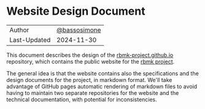 # Website Design Document

|              |                                                |
|--------------|------------------------------------------------|
| Author       | [@bassosimone](https://github.com/bassosimone) |
| Last-Updated | 2024-11-30                                     |

This document describes the design of the [rbmk-project.github.io](
https://github.com/rbmk-project/rbmk-project.github.io) repository, which
contains the public website for the [rbmk project](
https://github.com/rbmk-project).

The general idea is that the website contains also the specifications
and the design documents for the project, in markdown format. We'll take
advantage of GitHub pages automatic rendering of markdown files to
avoid having to maintain two separate repositories for the website and
the technical documentation, with potential for inconsistencies.

